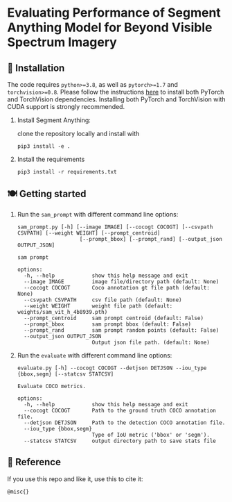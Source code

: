 # Evaluating Performance of Segment Anything Model for Beyond Visible Spectrum Imagery

## :wrench: Installation

The code requires `python>=3.8`, as well as `pytorch>=1.7` and `torchvision>=0.8`. Please follow the instructions [here](https://pytorch.org/get-started/locally/) to install both PyTorch and TorchVision dependencies. Installing both PyTorch and TorchVision with CUDA support is strongly recommended.

1. Install Segment Anything:

    clone the repository locally and install with

    ~~~
    pip3 install -e .
    ~~~
2. Install the requirements
    ~~~
    pip3 install -r requirements.txt
    ~~~

## :plate_with_cutlery: Getting started

1. Run the `sam_prompt` with different command line options:

    ~~~
    sam_prompt.py [-h] [--image IMAGE] [--cocogt COCOGT] [--csvpath CSVPATH] [--weight WEIGHT] [--prompt_centroid]
                        [--prompt_bbox] [--prompt_rand] [--output_json OUTPUT_JSON]

    sam prompt

    options:
      -h, --help            show this help message and exit
      --image IMAGE         image file/directory path (default: None)
      --cocogt COCOGT       Coco annotation gt file path (default: None)
      --csvpath CSVPATH     csv file path (default: None)
      --weight WEIGHT       weight file path (default: weights/sam_vit_h_4b8939.pth)
      --prompt_centroid     sam prompt centroid (default: False)
      --prompt_bbox         sam prompt bbox (default: False)
      --prompt_rand         sam prompt random points (default: False)
      --output_json OUTPUT_JSON
                            Output json file path. (default: None)
    ~~~

2. Run the `evaluate` with different command line options:

    ~~~
    evaluate.py [-h] --cocogt COCOGT --detjson DETJSON --iou_type {bbox,segm} [--statcsv STATCSV]

    Evaluate COCO metrics.

    options:
      -h, --help            show this help message and exit
      --cocogt COCOGT       Path to the ground truth COCO annotation file.
      --detjson DETJSON     Path to the detection COCO annotation file.
      --iou_type {bbox,segm}
                            Type of IoU metric ('bbox' or 'segm').
      --statcsv STATCSV     output directory path to save stats file
    ~~~

## :frog: Reference
If you use this repo and like it, use this to cite it:
```tex
@misc{}
```
